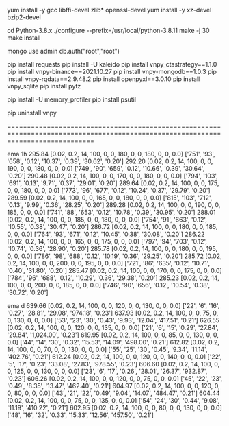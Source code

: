yum install -y gcc libffi-devel zlib* openssl-devel
yum install -y xz-devel bzip2-devel

cd Python-3.8.x
./configure --prefix=/usr/local/python-3.8.11
make -j 30
make install


mongo
use admin
db.auth("root","root")

pip install requests
pip install -U kaleido
pip install vnpy_ctastrategy==1.1.0
pip install vnpy-binance==2021.10.27
pip install vnpy-mongodb==1.0.3
pip install vnpy-rqdata==2.9.48.2
pip install openpyxl==3.0.10
pip install vnpy_sqlite
pip install pytz

pip install -U memory_profiler
pip install psutil

pip uninstall vnpy


==================================================================================================================================

ema 1h
295.84 [0.02, 0.2, 14, 100, 0, 0, 180, 0, 0, 180, 0, 0, 0.0] ['751', '93', '658', '0.12', '10.37', '0.39', '30.62', '0.20']
292.20 [0.02, 0.2, 14, 100, 0, 0, 190, 0, 0, 180, 0, 0, 0.0] ['749', '90', '659', '0.12', '10.66', '0.39', '30.64', '0.20']
290.48 [0.02, 0.2, 14, 100, 0, 0, 170, 0, 0, 180, 0, 0, 0.0] ['794', '103', '691', '0.13', '9.71', '0.37', '29.01', '0.20']
289.64 [0.02, 0.2, 14, 100, 0, 0, 175, 0, 0, 180, 0, 0, 0.0] ['773', '96', '677', '0.12', '10.24', '0.37', '29.79', '0.20']
289.59 [0.02, 0.2, 14, 100, 0, 0, 165, 0, 0, 180, 0, 0, 0.0] ['815', '103', '712', '0.13', '9.99', '0.36', '28.25', '0.20']
289.28 [0.02, 0.2, 14, 100, 0, 0, 190, 0, 0, 185, 0, 0, 0.0] ['741', '88', '653', '0.12', '10.78', '0.39', '30.95', '0.20']
288.01 [0.02, 0.2, 14, 100, 0, 0, 185, 0, 0, 180, 0, 0, 0.0] ['754', '91', '663', '0.12', '10.55', '0.38', '30.47', '0.20']
286.72 [0.02, 0.2, 14, 100, 0, 0, 180, 0, 0, 185, 0, 0, 0.0] ['764', '93', '671', '0.12', '10.45', '0.38', '30.08', '0.20']
286.22 [0.02, 0.2, 14, 100, 0, 0, 165, 0, 0, 175, 0, 0, 0.0] ['797', '94', '703', '0.12', '10.74', '0.36', '28.90', '0.20']
285.78 [0.02, 0.2, 14, 100, 0, 0, 180, 0, 0, 195, 0, 0, 0.0] ['786', '98', '688', '0.12', '10.19', '0.36', '29.25', '0.20']
285.72 [0.02, 0.2, 14, 100, 0, 0, 200, 0, 0, 195, 0, 0, 0.0] ['721', '86', '635', '0.12', '10.71', '0.40', '31.80', '0.20']
285.47 [0.02, 0.2, 14, 100, 0, 0, 170, 0, 0, 175, 0, 0, 0.0] ['784', '96', '688', '0.12', '10.29', '0.36', '29.38', '0.20']
285.23 [0.02, 0.2, 14, 100, 0, 0, 200, 0, 0, 185, 0, 0, 0.0] ['746', '90', '656', '0.12', '10.54', '0.38', '30.72', '0.20']


ema d
639.66 [0.02, 0.2, 14, 100, 0, 0, 120, 0, 0, 130, 0, 0, 0.0] ['22', '6', '16', '0.27', '28.81', '29.08', '974.18', '0.23']
637.93 [0.02, 0.2, 14, 100, 0, 0, 75, 0, 0, 130, 0, 0, 0.0] ['53', '23', '30', '0.43', '9.93', '12.04', '417.51', '0.21']
626.55 [0.02, 0.2, 14, 100, 0, 0, 120, 0, 0, 135, 0, 0, 0.0] ['21', '6', '15', '0.29', '27.84', '29.84', '1,024.00', '0.23']
619.95 [0.02, 0.2, 14, 100, 0, 0, 85, 0, 0, 130, 0, 0, 0.0] ['44', '14', '30', '0.32', '15.53', '14.09', '498.00', '0.21']
612.82 [0.02, 0.2, 14, 100, 0, 0, 70, 0, 0, 130, 0, 0, 0.0] ['55', '25', '30', '0.45', '9.34', '11.14', '402.76', '0.21']
612.24 [0.02, 0.2, 14, 100, 0, 0, 120, 0, 0, 140, 0, 0, 0.0] ['22', '5', '17', '0.23', '33.08', '27.83', '978.55', '0.23']
606.60 [0.02, 0.2, 14, 100, 0, 0, 125, 0, 0, 130, 0, 0, 0.0] ['23', '6', '17', '0.26', '28.01', '26.37', '932.87', '0.23']
606.26 [0.02, 0.2, 14, 100, 0, 0, 120, 0, 0, 75, 0, 0, 0.0] ['45', '22', '23', '0.49', '8.35', '13.47', '462.40', '0.21']
604.97 [0.02, 0.2, 14, 100, 0, 0, 120, 0, 0, 80, 0, 0, 0.0] ['43', '21', '22', '0.49', '9.04', '14.07', '484.47', '0.21']
604.44 [0.02, 0.2, 14, 100, 0, 0, 75, 0, 0, 135, 0, 0, 0.0] ['54', '24', '30', '0.44', '9.08', '11.19', '410.22', '0.21']
602.95 [0.02, 0.2, 14, 100, 0, 0, 80, 0, 0, 130, 0, 0, 0.0] ['48', '16', '32', '0.33', '15.33', '12.56', '457.50', '0.21']